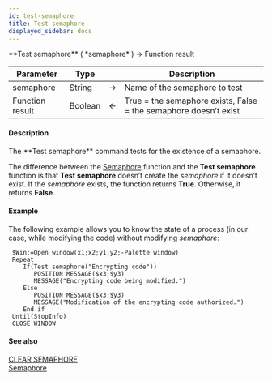 ```yaml
---
id: test-semaphore
title: Test semaphore
displayed_sidebar: docs
---
```


<!--REF #_command_.Test semaphore.Syntax-->**Test semaphore** ( *semaphore* ) -> Function result<!-- END REF-->
<!--REF #_command_.Test semaphore.Params-->
| Parameter | Type |  | Description |
| --- | --- | --- | --- |
| semaphore | String | -> | Name of the semaphore to test |
| Function result | Boolean | <- | True = the semaphore exists, False = the semaphore doesn’t exist |

<!-- END REF-->

#### Description 

<!--REF #_command_.Test semaphore.Summary-->The **Test semaphore** command tests for the existence of a semaphore.<!-- END REF-->

The difference between the [Semaphore](semaphore.md) function and the **Test semaphore** function is that **Test semaphore** doesn’t create the *semaphore* if it doesn’t exist. If the *semaphore* exists, the function returns **True**. Otherwise, it returns **False**. 

#### Example 

The following example allows you to know the state of a process (in our case, while modifying the code) without modifying *semaphore*:

```4d
 $Win:=Open window(x1;x2;y1;y2;-Palette window)
 Repeat
    If(Test semaphore("Encrypting code"))
       POSITION MESSAGE($x3;$y3)
       MESSAGE("Encrypting code being modified.")
    Else
       POSITION MESSAGE($x3;$y3)
       MESSAGE("Modification of the encrypting code authorized.")
    End if
 Until(StopInfo)
 CLOSE WINDOW
```

#### See also 

[CLEAR SEMAPHORE](clear-semaphore.md)  
[Semaphore](semaphore.md)  